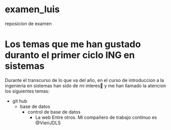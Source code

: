 # examen_luis
 reposicion de examen
# Los temas que me han gustado duranto el primer ciclo ING en sistemas
Durante el transcurso de lo que va del año, en el curso de introduccion a la ingenieria en sistemas han sido de mi interes🤔 y me han llamado la atencion los siguientes temas:
- git hub
  - base de datos
    - control de base de datos
      - La web
Entre otros. Mi compañero de trabajo continuo es @VieriJDLS